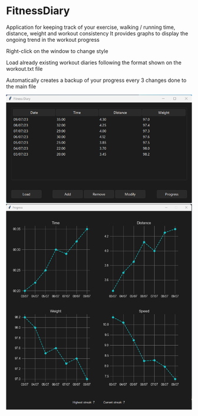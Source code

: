 # FitnessDiary
Application for keeping track of your exercise, walking / running time, distance, weight and workout consistency
It provides graphs to display the ongoing trend in the workout progress

Right-click on the window to change style

Load already existing workout diaries following the format shown on the workout.txt file

Automatically creates a backup of your progress every 3 changes done to the main file

![alt text](https://github.com/Joshua-Micheletti/FitnessDiary/blob/main/img/main.png?raw=true)
![alt text](https://github.com/Joshua-Micheletti/FitnessDiary/blob/main/img/progress.png?raw=true)